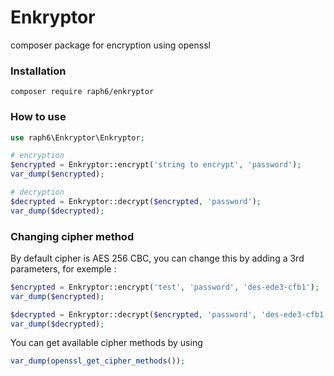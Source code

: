 # Enkryptor
composer package for encryption using openssl


### Installation
```shell
composer require raph6/enkryptor
```


### How to use
```php
use raph6\Enkryptor\Enkryptor;

# encryption
$encrypted = Enkryptor::encrypt('string to encrypt', 'password');
var_dump($encrypted);

# decryption
$decrypted = Enkryptor::decrypt($encrypted, 'password');
var_dump($decrypted);
```

### Changing cipher method
By default cipher is AES 256 CBC, you can change this by adding a 3rd parameters, for exemple :
```php
$encrypted = Enkryptor::encrypt('test', 'password', 'des-ede3-cfb1');
var_dump($encrypted);

$decrypted = Enkryptor::decrypt($encrypted, 'password', 'des-ede3-cfb1');
var_dump($decrypted);
```
You can get available cipher methods by using
```php
var_dump(openssl_get_cipher_methods());
```
